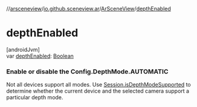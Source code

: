 //[arsceneview](../../../index.md)/[io.github.sceneview.ar](../index.md)/[ArSceneView](index.md)/[depthEnabled](depth-enabled.md)

# depthEnabled

[androidJvm]\
var [depthEnabled](depth-enabled.md): [Boolean](https://kotlinlang.org/api/latest/jvm/stdlib/kotlin/-boolean/index.html)

###  Enable or disable the Config.DepthMode.AUTOMATIC

Not all devices support all modes. Use [Session.isDepthModeSupported](../../io.github.sceneview.ar.arcore/-ar-session/index.md#-514553705%2FFunctions%2F-58641720) to determine whether the current device and the selected camera support a particular depth mode.
